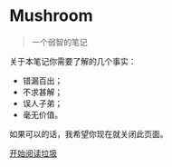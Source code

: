 <!-- _coverpage.md -->

# Mushroom

> 一个弱智的笔记

 关于本笔记你需要了解的几个事实：
- 错漏百出；
- 不求甚解；
- 误人子弟；
- 毫无价值。
  
如果可以的话，我希望你现在就关闭此页面。

[开始阅读垃圾](/README.md)

